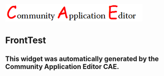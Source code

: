 ![CAE](https://github.com/PhilCAEOrg/frontendComponent-10001/blob/gh-pages/img/logo.png)  

FrontTest
===================


This widget was automatically generated by the Community Application Editor CAE.  
---------------

